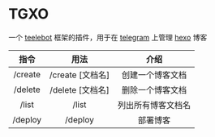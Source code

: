 # TGXO
一个 [teelebot](https://github.com/plutobell/teelebot) 框架的插件，用于在 [telegram](https://telegram.org/) 上管理 [hexo](https://github.com/hexojs/hexo) 博客

|  指令   |       用法       |                  介绍                  |
| :-----: | :--------------: | :------------------------------------: |
| /create | /create [文档名] |            创建一个博客文档            |
| /delete | /delete [文档名] |            删除一个博客文档            |
|  /list  |      /list       |         列出所有博客文档名         |
| /deploy |     /deploy      | 部署博客 |

